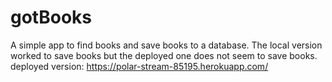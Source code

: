 # gotBooks

A simple app to find books and save books to a database. The local version worked to save books but the deployed one does not seem to save books.
deployed version: https://polar-stream-85195.herokuapp.com/

